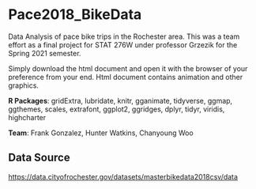 # Pace2018_BikeData
Data Analysis of pace bike trips in the Rochester area. This was a team effort as a final project for STAT 276W under professor Grzezik for the Spring 2021 semester.

Simply download the html document and open it with the browser of your preference from your end. Html document contains animation and other graphics.

**R Packages**:
gridExtra,
lubridate,
knitr,
gganimate,
tidyverse,
ggmap,
ggthemes,
scales,
extrafont,
ggplot2,
ggridges,
dplyr,
tidyr,
viridis,
highcharter
 
**Team**:
Frank Gonzalez,
Hunter Watkins,
Chanyoung Woo

## Data Source
https://data.cityofrochester.gov/datasets/masterbikedata2018csv/data

